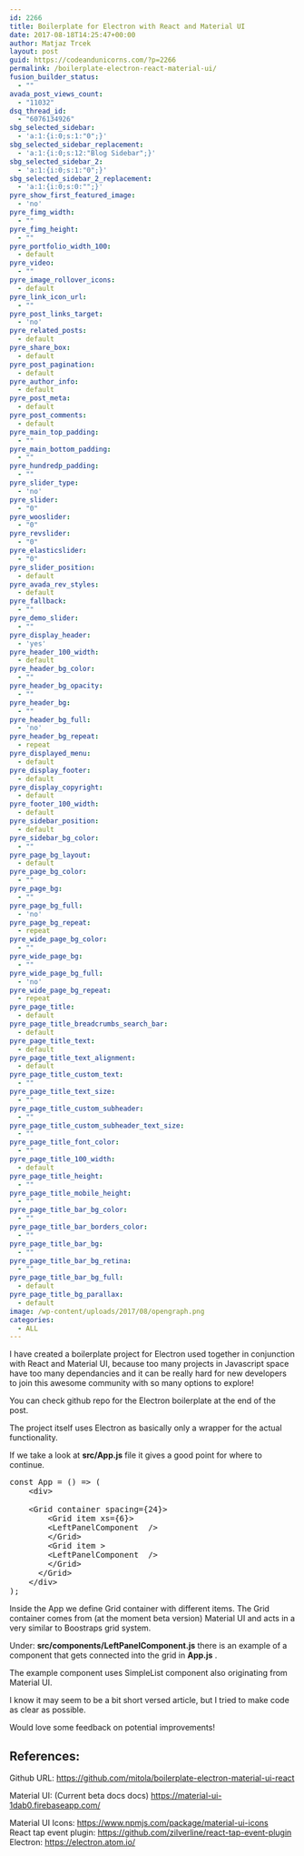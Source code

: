 ```yaml
---
id: 2266
title: Boilerplate for Electron with React and Material UI
date: 2017-08-18T14:25:47+00:00
author: Matjaz Trcek
layout: post
guid: https://codeandunicorns.com/?p=2266
permalink: /boilerplate-electron-react-material-ui/
fusion_builder_status:
  - ""
avada_post_views_count:
  - "11032"
dsq_thread_id:
  - "6076134926"
sbg_selected_sidebar:
  - 'a:1:{i:0;s:1:"0";}'
sbg_selected_sidebar_replacement:
  - 'a:1:{i:0;s:12:"Blog Sidebar";}'
sbg_selected_sidebar_2:
  - 'a:1:{i:0;s:1:"0";}'
sbg_selected_sidebar_2_replacement:
  - 'a:1:{i:0;s:0:"";}'
pyre_show_first_featured_image:
  - 'no'
pyre_fimg_width:
  - ""
pyre_fimg_height:
  - ""
pyre_portfolio_width_100:
  - default
pyre_video:
  - ""
pyre_image_rollover_icons:
  - default
pyre_link_icon_url:
  - ""
pyre_post_links_target:
  - 'no'
pyre_related_posts:
  - default
pyre_share_box:
  - default
pyre_post_pagination:
  - default
pyre_author_info:
  - default
pyre_post_meta:
  - default
pyre_post_comments:
  - default
pyre_main_top_padding:
  - ""
pyre_main_bottom_padding:
  - ""
pyre_hundredp_padding:
  - ""
pyre_slider_type:
  - 'no'
pyre_slider:
  - "0"
pyre_wooslider:
  - "0"
pyre_revslider:
  - "0"
pyre_elasticslider:
  - "0"
pyre_slider_position:
  - default
pyre_avada_rev_styles:
  - default
pyre_fallback:
  - ""
pyre_demo_slider:
  - ""
pyre_display_header:
  - 'yes'
pyre_header_100_width:
  - default
pyre_header_bg_color:
  - ""
pyre_header_bg_opacity:
  - ""
pyre_header_bg:
  - ""
pyre_header_bg_full:
  - 'no'
pyre_header_bg_repeat:
  - repeat
pyre_displayed_menu:
  - default
pyre_display_footer:
  - default
pyre_display_copyright:
  - default
pyre_footer_100_width:
  - default
pyre_sidebar_position:
  - default
pyre_sidebar_bg_color:
  - ""
pyre_page_bg_layout:
  - default
pyre_page_bg_color:
  - ""
pyre_page_bg:
  - ""
pyre_page_bg_full:
  - 'no'
pyre_page_bg_repeat:
  - repeat
pyre_wide_page_bg_color:
  - ""
pyre_wide_page_bg:
  - ""
pyre_wide_page_bg_full:
  - 'no'
pyre_wide_page_bg_repeat:
  - repeat
pyre_page_title:
  - default
pyre_page_title_breadcrumbs_search_bar:
  - default
pyre_page_title_text:
  - default
pyre_page_title_text_alignment:
  - default
pyre_page_title_custom_text:
  - ""
pyre_page_title_text_size:
  - ""
pyre_page_title_custom_subheader:
  - ""
pyre_page_title_custom_subheader_text_size:
  - ""
pyre_page_title_font_color:
  - ""
pyre_page_title_100_width:
  - default
pyre_page_title_height:
  - ""
pyre_page_title_mobile_height:
  - ""
pyre_page_title_bar_bg_color:
  - ""
pyre_page_title_bar_borders_color:
  - ""
pyre_page_title_bar_bg:
  - ""
pyre_page_title_bar_bg_retina:
  - ""
pyre_page_title_bar_bg_full:
  - default
pyre_page_title_bg_parallax:
  - default
image: /wp-content/uploads/2017/08/opengraph.png
categories:
  - ALL
---
```

I have created a boilerplate project for Electron used together in conjunction with React and Material UI, because too many projects in Javascript space have too many dependancies and it can be really hard for new developers to join this awesome community with so many options to explore!

You can check github repo for the Electron boilerplate at the end of the post.

The project itself uses Electron as basically only a wrapper for the actual functionality.

If we take a look at **src/App.js** file it gives a good point for where to continue.

<pre class="brush: jscript; title: ; notranslate" title="">const App = () =&gt; (
    &lt;div&gt;

    &lt;Grid container spacing={24}&gt;
        &lt;Grid item xs={6}&gt;
        &lt;LeftPanelComponent  /&gt;
        &lt;/Grid&gt;
        &lt;Grid item &gt;
        &lt;LeftPanelComponent  /&gt;
        &lt;/Grid&gt;
      &lt;/Grid&gt;
    &lt;/div&gt; 
);
</pre>

Inside the App we define Grid container with different items. The Grid container comes from (at the moment beta version) Material UI and acts in a very similar to Boostraps grid system.

Under: **src/components/LeftPanelComponent.js** there is an example of a component that gets connected into the grid in **App.js** .

The example component uses SimpleList component also originating from Material UI.

I know it may seem to be a bit short versed article, but I tried to make code as clear as possible.

Would love some feedback on potential improvements!

## References:

Github URL: <https://github.com/mitola/boilerplate-electron-material-ui-react>

Material UI: (Current beta docs docs) <https://material-ui-1dab0.firebaseapp.com/>

Material UI Icons: <https://www.npmjs.com/package/material-ui-icons>  
React tap event plugin: <https://github.com/zilverline/react-tap-event-plugin>  
Electron: <https://electron.atom.io/>